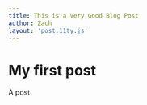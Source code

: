```yaml
---
title: This is a Very Good Blog Post
author: Zach
layout: 'post.11ty.js'
---
```


# My first post

A post
